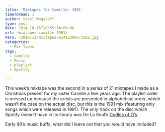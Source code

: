 ```yaml
---
title: 'Mixtapes for Camille: 1991'
timeToRead: 1 
author: Steel Wagstaff
type: post
date: 2014-10-15T18:55:34+00:00
url: /mixtapes-camille-1991/
hero: /2016/11/mixtape2-e1413398573162.jpg
categories:
  - Mix Tapes
tags:
  - Camille
  - Music
  - playlist
  - Spotify

---
```

This week&#8217;s mixtape was the second in a series of 21 mixtapes I made as a Christmas present for my sister Camille a few years ago. The playlist order is messed up because the artists are presented in alphabetical order, which wasn&#8217;t the case on the actual disc, but this is the 1991 mix (featuring only songs which were released in 1991). The only track on the disc which Spotify doesn&#8217;t have in its library was De La Soul&#8217;s <a href="https://www.youtube.com/watch?v=n-2-qVgGQak" target="_blank">Oodles of O&#8217;s</a>.

Early 90&#8217;s music buffs, what did I leave out that you would have included?